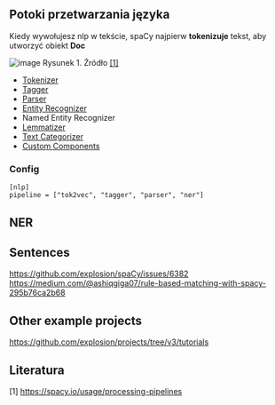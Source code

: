 ## Potoki przetwarzania języka

Kiedy wywołujesz nlp w tekście, spaCy najpierw **tokenizuje** tekst, aby utworzyć obiekt **Doc**

![image](https://user-images.githubusercontent.com/26519123/119462186-bbb9ba80-bd40-11eb-8beb-11427504d379.png)
Rysunek 1. Źródło [[1]](https://spacy.io/usage/processing-pipelines)

- [Tokenizer](https://spacy.io/api/tokenizer)
- [Tagger](https://spacy.io/api/tagger)
- [Parser](https://spacy.io/api/dependencyparser)
- [Entity Recognizer](https://spacy.io/api/entityrecognizer)
- Named Entity Recognizer
- [Lemmatizer](https://spacy.io/api/lemmatizer)
- [Text Categorizer](https://spacy.io/api/textcategorizer)
- [Custom Components](https://spacy.io/usage/processing-pipelines#custom-components)

### Config
```
[nlp]
pipeline = ["tok2vec", "tagger", "parser", "ner"]
```


## NER

## Sentences
https://github.com/explosion/spaCy/issues/6382
https://medium.com/@ashiqgiga07/rule-based-matching-with-spacy-295b76ca2b68

## Other example projects

https://github.com/explosion/projects/tree/v3/tutorials


## Literatura
[1] https://spacy.io/usage/processing-pipelines
